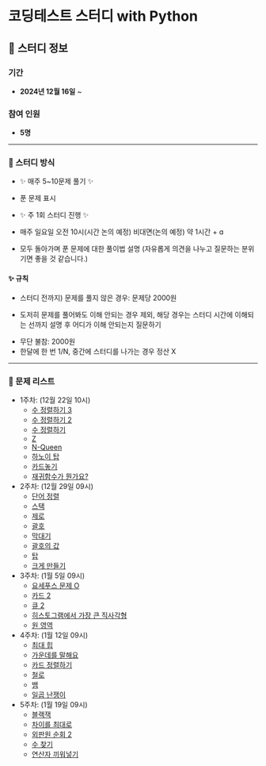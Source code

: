 # 코딩테스트 스터디 with Python

## 📅 스터디 정보

### 기간  
- **2024년 12월 16일** ~

### 참여 인원  
- **5명**  

---
### 📖 스터디 방식

- ✨ 매주 5~10문제 풀기 ✨

- 푼 문제 표시

- ✨ 주 1회 스터디 진행 ✨

- 매주 일요일 오전 10시(시간 논의 예정) 비대면(논의 예정) 약 1시간 + ɑ
- 모두 돌아가며 푼 문제에 대한 풀이법 설명
(자유롭게 의견을 나누고 질문하는 분위기면 좋을 것 같습니다.)

#### ✨ 규칙

- 스터디 전까지) 문제를 풀지 않은 경우: 문제당 2000원
* 도저히 문제를 풀어봐도 이해 안되는 경우 제외, 해당 경우는 스터디 시간에 이해되는 선까지 설명 후 어디가 이해 안되는지 질문하기
- 무단 불참: 2000원
- 한달에 한 번 1/N, 중간에 스터디를 나가는 경우 정산 X

---

### 📂 문제 리스트

- 1주차: (12월 22일 10시)
    - [수 정렬하기 3](https://www.acmicpc.net/problem/10989)
    - [수 정렬하기 2](https://www.acmicpc.net/problem/2751)
    - [수 정렬하기](https://www.acmicpc.net/problem/2750)
    - [Z](https://www.acmicpc.net/problem/1074)
    - [N-Queen](https://www.acmicpc.net/problem/9663)
    - [하노이 탑](https://www.acmicpc.net/problem/1914)
    - [카드놓기](https://www.acmicpc.net/problem/5568)
    - [재귀함수가 뭔가요?](https://www.acmicpc.net/problem/17478)
- 2주차: (12월 29일 09시)
  - [단어 정렬](https://www.acmicpc.net/problem/1181)
  - [스택](https://www.acmicpc.net/problem/10828)
  - [제로](https://www.acmicpc.net/problem/10773)
  - [괄호](https://www.acmicpc.net/problem/9012)
  - [막대기](https://www.acmicpc.net/problem/17608)
  - [괄호의 값](https://www.acmicpc.net/problem/2504)
  - [탑](https://www.acmicpc.net/problem/2493)
  - [크게 만들기](https://www.acmicpc.net/problem/2812)
- 3주차: (1월 5일 09시)
  - [요세푸스 문제 O](https://www.acmicpc.net/problem/11866)
  - [카드 2](https://www.acmicpc.net/problem/2164)
  - [큐 2](https://www.acmicpc.net/problem/18258)
  - [히스토그램에서 가장 큰 직사각형](https://www.acmicpc.net/problem/6549)
  - [원 영역](https://www.acmicpc.net/problem/10000)
- 4주차: (1월 12일 09시)
  - [최대 힙](https://www.acmicpc.net/problem/11279)
  - [가운데를 말해요](https://www.acmicpc.net/problem/1655)
  - [카드 정렬하기](https://www.acmicpc.net/problem/1715)
  - [철로](https://www.acmicpc.net/problem/13334)
  - [뱀](https://www.acmicpc.net/problem/3190)
  - [일곱 난쟁이](https://www.acmicpc.net/problem/2309)
- 5주차: (1월 19일 09시)
  - [블랙잭](https://www.acmicpc.net/problem/2798)
  - [차이를 최대로](https://www.acmicpc.net/problem/10819)
  - [외판원 순회 2](https://www.acmicpc.net/problem/10971)
  - [수 찾기](https://www.acmicpc.net/problem/1920)
  - [연산자 끼워넣기](https://www.acmicpc.net/problem/14888)
